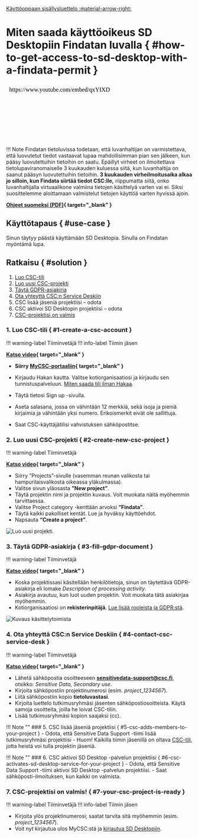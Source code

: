 [Käyttöoppaan sisällysluettelo :material-arrow-right:](sd-services-toc.md)

# Miten saada käyttöoikeus SD Desktopiin Findatan luvalla { #how-to-get-access-to-sd-desktop-with-a-findata-permit }

<iframe width="280" height="155" srcdoc="https://www.youtube.com/embed/qxYIXDqpTp0" title="SD Desktop toisiokäyttötarkoitukseen — käsittelyluvan myöntäjänä Findata" frameborder="0" allow="accelerometer; autoplay; clipboard-write; encrypted-media; gyroscope; picture-in-picture; web-share" referrerpolicy="strict-origin-when-cross-origin" allowfullscreen></iframe>

!!! Note
    Findatan tietoluvissa todetaan, että luvanhaltijan on varmistettava, että luovutetut tiedot vastaavat lupaa mahdollisimman pian sen jälkeen, kun pääsy luovutettuihin tietoihin on saatu. Epäillyt virheet on ilmoitettava tietolupaviranomaiselle 3 kuukauden kuluessa siitä, kun luvanhaltija on saanut pääsyn luovutettuihin tietoihin. **3 kuukauden virheilmoitusaika alkaa jo silloin, kun Findata siirtää tiedot CSC:lle,** riippumatta siitä, onko luvanhaltijalla virtuaalikone valmiina tietojen käsittelyä varten vai ei. Siksi suosittelemme aloittamaan valmistelut tietojen käyttöä varten hyvissä ajoin.

**[Ohjeet suomeksi (PDF)](https://a3s.fi/docs-files/sensitive-data/PDF_instructions/SD_toisiolaki_Findata.pdf){ target="_blank" }**

## Käyttötapaus { #use-case }

Sinun täytyy päästä käyttämään SD Desktopia. Sinulla on Findatan myöntämä lupa.

## Ratkaisu { #solution }

1. [Luo CSC-tili](#1-create-a-csc-account) 
2. [Luo uusi CSC-projekti](#2-create-new-csc-project)
3. [Täytä GDPR-asiakirja](#3-fill-gdpr-document)
4. [Ota yhteyttä CSC:n Service Deskiin](#4-contact-csc-service-desk)
5. CSC lisää jäseniä projektiisi – odota
6. CSC aktivoi SD Desktopin projektiisi – odota
7. [CSC-projektisi on valmis](#7-your-csc-project-is-ready)

### 1. Luo CSC-tili { #1-create-a-csc-account }

!!! warning-label
    Tiiminvetäjä
!!! info-label
    Tiimin jäsen

**[Katso video](https://www.youtube.com/watch?v=qxYIXDqpTp0&t=46s){ target="_blank" }**

- **Siirry [MyCSC-portaaliin](https://my.csc.fi){ target="_blank" }**
- Kirjaudu Hakan kautta. Valitse kotiorganisaatiosi ja kirjaudu sen tunnistuspalveluun. [Miten saada tili ilman Hakaa](../../accounts/how-to-create-new-user-account.md#getting-an-account-without-haka-or-virtu).
  
- Täytä tietosi Sign up -sivulla.
- Aseta salasana, jossa on vähintään 12 merkkiä, sekä isoja ja pieniä kirjaimia ja vähintään yksi numero. Erikoismerkit eivät ole sallittuja.
 - Saat CSC-käyttäjätilisi vahvistuksen sähköpostitse.

### 2. Luo uusi CSC-projekti { #2-create-new-csc-project }

!!! warning-label
    Tiiminvetäjä

**[Katso video](https://www.youtube.com/watch?v=qxYIXDqpTp0&t=119s){ target="_blank" }**

- Siirry ”Projects”-sivulle (vasemman reunan valikosta tai hampurilaisvalikosta oikeassa yläkulmassa).
- Valitse sivun yläosasta **”New project”**.
- Täytä projektin nimi ja projektin kuvaus. Voit muokata näitä myöhemmin tarvittaessa.
- Valitse Project category -kenttään arvoksi **“Findata”**.
- Täytä kaikki pakolliset kentät. Lue ja hyväksy käyttöehdot.
- Napsauta **“Create a project”**.

![Luo uusi projekti.](https://a3s.fi/docs-files/sensitive-data/MyCSC/MyCSC_NewProject_Findata.png)


### 3. Täytä GDPR-asiakirja { #3-fill-gdpr-document }

!!! warning-label
    Tiiminvetäjä

**[Katso video](https://www.youtube.com/watch?v=qxYIXDqpTp0&t=185s){ target="_blank" }**

- Koska projektissasi käsitellään henkilötietoja, sinun on täytettävä GDPR-asiakirja eli lomake *Description of processing activity*.
- Asiakirja avautuu, kun luot uuden projektin. Voit muokata tätä asiakirjaa myöhemmin.
- Kotiorganisaatiosi on **rekisterinpitäjä**. [Lue lisää rooleista ja GDPR:stä](../../support/faq/sensitive-data-legal.md#what-are-the-roles-of-csc-and-its-service-users-under-gdpr).

![Kuvaus käsittelytoimista](https://a3s.fi/docs-files/sensitive-data/MyCSC/MyCSC_Description.png)

### 4. Ota yhteyttä CSC:n Service Deskiin { #4-contact-csc-service-desk }

!!! warning-label
    Tiiminvetäjä

**[Katso video](https://www.youtube.com/watch?v=qxYIXDqpTp0&t=221s){ target="_blank" }**

- Lähetä sähköpostia osoitteeseen **sensitivedata-support@csc.fi**, otsikko: *Sensitive Data, Secondary use*.
- Kirjoita sähköpostiin projektinumerosi (esim. *project_1234567*).
- Liitä sähköpostiin kopio **tietoluvastasi**.
- Kirjoita luettelo tutkimusryhmäsi jäsenten sähköpostiosoitteista. Käytä samoja osoitteita, joilla he loivat CSC-tilin.
- Lisää tutkimusryhmäsi kopion saajaksi (cc).

!!! Note ""
    ### 5. CSC lisää jäseniä projektiisi { #5-csc-adds-members-to-your-project }
    - Odota, että Sensitive Data Support -tiimi lisää tutkimusryhmäsi projektiisi
    - Huom! Kaikilla tiimin jäsenillä on oltava [CSC-tili](#1-create-a-csc-account), jotta heistä voi tulla projektin jäseniä.

!!! Note ""
    ### 6. CSC aktivoi SD Desktop -palvelun projektiisi { #6-csc-activates-sd-desktop-service-for-your-project }
    - Odota, että Sensitive Data Support -tiimi aktivoi SD Desktop -palvelun projektiisi.
    - Saat sähköposti-ilmoituksen, kun kaikki on valmista.


### 7. CSC-projektisi on valmis! { #7-your-csc-project-is-ready }

!!! warning-label
    Tiiminvetäjä
!!! info-label
    Tiimin jäsen

- Kirjoita ylös projektinumerosi; saatat tarvita sitä myöhemmin (esim. *project_1234567*).
- Voit nyt kirjautua ulos MyCSC:stä ja [kirjautua SD Desktopiin](sd-desktop-secondary-login.md).